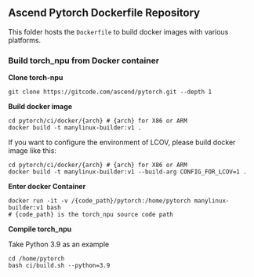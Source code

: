 ## Ascend Pytorch Dockerfile Repository

This folder hosts the `Dockerfile` to build docker images with various platforms.

### Build torch_npu from Docker container

**Clone torch-npu**

```Shell
git clone https://gitcode.com/ascend/pytorch.git --depth 1
```

**Build docker image**

```Shell
cd pytorch/ci/docker/{arch} # {arch} for X86 or ARM
docker build -t manylinux-builder:v1 .
```
If you want to configure the environment of LCOV, please build docker image like this:
```Shell
cd pytorch/ci/docker/{arch} # {arch} for X86 or ARM
docker build -t manylinux-builder:v1 --build-arg CONFIG_FOR_LCOV=1 .
```

**Enter docker Container**

```Shell
docker run -it -v /{code_path}/pytorch:/home/pytorch manylinux-builder:v1 bash
# {code_path} is the torch_npu source code path
```
**Compile torch_npu**

Take Python 3.9 as an example
```Shell
cd /home/pytorch
bash ci/build.sh --python=3.9
```
